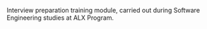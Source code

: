 Interview preparation training module, carried out during Software Engineering studies at ALX Program.
